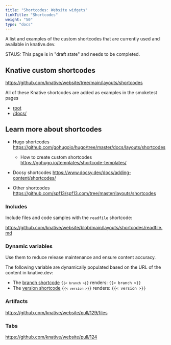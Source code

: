 ```yaml
---
title: "Shortcodes: Website widgets"
linkTitle: "Shortcodes"
weight: "50"
type: "docs"
---
```


A list and examples of the custom shortcodes that are currently used and available
in knative.dev.

STAUS: This page is in "draft state" and needs to be completed.


## Knative custom shortcodes

https://github.com/knative/website/tree/main/layouts/shortcodes

All of these Knative shortcodes are added as examples in the smoketest pages

- [root](https://knative.dev/smoketest/)
- [/docs/](https://knative.dev/docs/smoketest/)


## Learn more about shortcodes


- Hugo shortcodes https://github.com/gohugoio/hugo/tree/master/docs/layouts/shortcodes

  - How to create custom shortcodes https://gohugo.io/templates/shortcode-templates/

- Docsy shortcodes https://www.docsy.dev/docs/adding-content/shortcodes/

- Other shortcodes https://github.com/spf13/spf13.com/tree/master/layouts/shortcodes

### Includes

Include files and code samples with the `readfile` shortcode:

https://github.com/knative/website/blob/main/layouts/shortcodes/readfile.md

### Dynamic variables

Use them to reduce release maintenance and ensure content accuracy.

The following variable are dynamically populated based on the URL of the content in knative.dev:

   - The [branch shortcode](https://github.com/knative/website/blob/main/layouts/shortcodes/branch.md) <code>{<code>{< branch >}</code>}</code>  renders:  `{{< branch >}}`
   - The [version shortcode](https://github.com/knative/website/blob/main/layouts/shortcodes/version.md) <code>{<code>{< version >}</code>}</code>  renders:  `{{< version >}}`

### Artifacts

https://github.com/knative/website/pull/129/files


### Tabs

https://github.com/knative/website/pull/124
